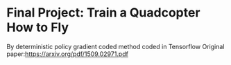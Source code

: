 # Final Project: Train a Quadcopter How to Fly
By deterministic policy gradient coded method coded in Tensorflow
Original paper:https://arxiv.org/pdf/1509.02971.pdf
